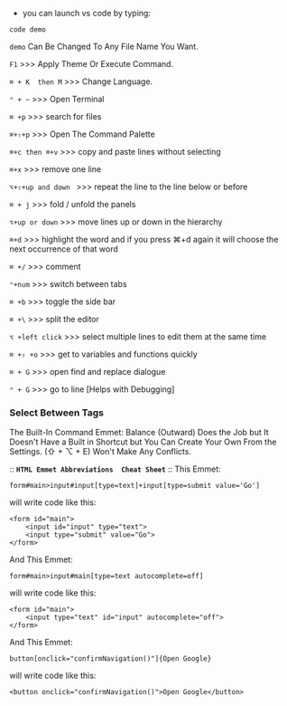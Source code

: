 * you can launch vs code by typing: 

```plaintext
code demo
```

`demo` Can Be Changed To Any File Name You Want. 

`F1`  >>> Apply Theme Or Execute Command.

`⌘ + K  then M`  >>> Change Language. 

`⌃ + ~` >>> Open Terminal

`⌘ +p` >>> search for files

`⌘+⇧+p` >>> Open The Command Palette

`⌘+c then ⌘+v`  >>> copy and paste lines without selecting

`⌘+x`  >>> remove one line

`⌥+⇧+up and down `  >>> repeat the line to the line below or before

`⌘ + j`  >>> fold / unfold the panels

`⌥+up or down` >>> move lines up or down in the hierarchy 

`⌘+d` >>> highlight the word and if you press ⌘+d again it will choose the next occurrence of that word

`⌘ +/`  >>> comment

`⌃+num` >>> switch between tabs

`⌘ +b`  >>> toggle the side bar 

`⌘ +\`  >>> split the editor

`⌥ +left click` >>> select multiple lines to edit them at the same time

`⌘ +⇧ +o` >>> get to variables and functions quickly

`⌘ + G` >>> open find and replace dialogue 

`⌃ + G` >>> go to line [Helps with Debugging]

### Select Between Tags

The Built-In Command Emmet: Balance (Outward) Does the Job but It Doesn't Have a Built in Shortcut but You Can Create Your Own From the Settings. (⇧ + ⌥ + E) Won't Make Any Conflicts.

:: __`HTML Emmet Abbreviations  Cheat Sheet`__ ::
This Emmet:

```plaintext
form#main>input#input[type=text]+input[type=submit value='Go']
```

will write code like this: 

```plaintext
<form id="main">
    <input id="input" type="text">
    <input type="submit" value="Go">
</form>
```

And This Emmet: 

```plaintext
form#main>input#main[type=text autocomplete=off]
```

will write code like this: 

```plaintext
<form id="main">
    <input type="text" id="input" autocomplete="off">
</form>
```

And This Emmet: 

```plaintext
button[onclick="confirmNavigation()"]{Open Google}
```

will write code like this: 

```plaintext
<button onclick="confirmNavigation()">Open Google</button>
```